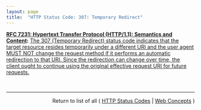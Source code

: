 ```yaml
---
layout: page
title:  "HTTP Status Code: 307: Temporary Redirect"
---
```


**[RFC 7231: Hypertext Transfer Protocol (HTTP/1.1): Semantics and Content](/specs/IETF/RFC/7231 "The Hypertext Transfer Protocol (HTTP) is an application-level protocol for distributed, collaborative, hypertext information systems. This document defines the semantics of HTTP/1.1 messages as expressed by request methods, request header fields, response status codes, and response header fields, along with the payload of messages (metadata and body content) and mechanisms for content negotiation."):** [The 307 (Temporary Redirect) status code indicates that the target resource resides temporarily under a different URI and the user agent MUST NOT change the request method if it performs an automatic redirection to that URI. Since the redirection can change over time, the client ought to continue using the original effective request URI for future requests.](http://tools.ietf.org/html/rfc7231#section-6.4.7 "Read documentation for HTTP Status Code &#34;307&#34;")

<br/>
<hr/>

<p style="text-align: right">Return to list of all ( <a href="../http-status-codes">HTTP Status Codes</a> | <a href="../">Web Concepts</a> )</p>